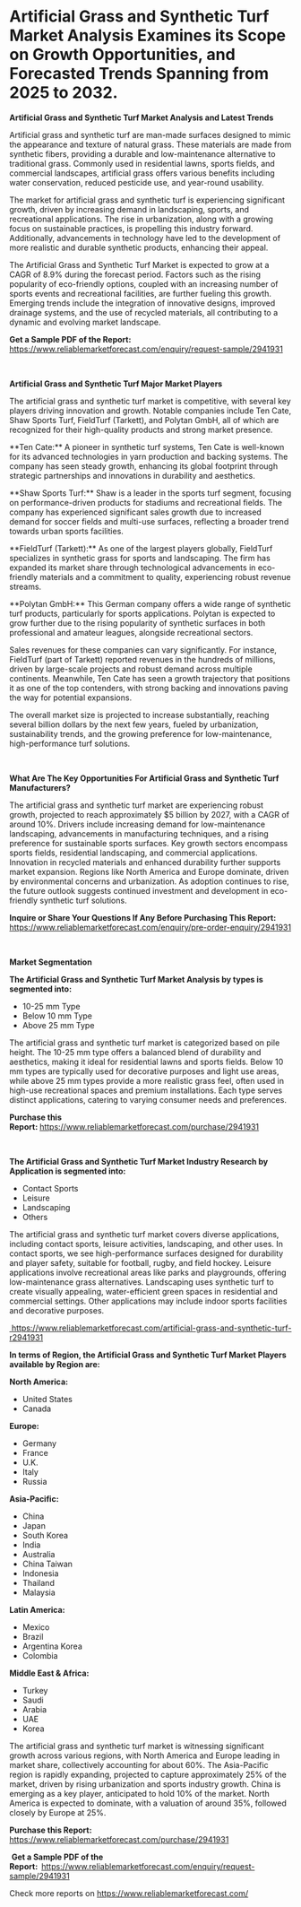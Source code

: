 <p><h1>Artificial Grass and Synthetic Turf Market Analysis Examines its Scope on Growth Opportunities, and Forecasted Trends Spanning from 2025 to 2032.</h1></p><p><strong>Artificial Grass and Synthetic Turf Market Analysis and Latest Trends</strong></p>
<p><p>Artificial grass and synthetic turf are man-made surfaces designed to mimic the appearance and texture of natural grass. These materials are made from synthetic fibers, providing a durable and low-maintenance alternative to traditional grass. Commonly used in residential lawns, sports fields, and commercial landscapes, artificial grass offers various benefits including water conservation, reduced pesticide use, and year-round usability.</p><p>The market for artificial grass and synthetic turf is experiencing significant growth, driven by increasing demand in landscaping, sports, and recreational applications. The rise in urbanization, along with a growing focus on sustainable practices, is propelling this industry forward. Additionally, advancements in technology have led to the development of more realistic and durable synthetic products, enhancing their appeal. </p><p>The Artificial Grass and Synthetic Turf Market is expected to grow at a CAGR of 8.9% during the forecast period. Factors such as the rising popularity of eco-friendly options, coupled with an increasing number of sports events and recreational facilities, are further fueling this growth. Emerging trends include the integration of innovative designs, improved drainage systems, and the use of recycled materials, all contributing to a dynamic and evolving market landscape.</p></p>
<p><strong>Get a Sample PDF of the Report:&nbsp;</strong> <a href="https://www.reliablemarketforecast.com/enquiry/request-sample/2941931?utm_campaign=3120&utm_medium=2&utm_source=Github&utm_content=ia&utm_term=15032025&utm_id=artificial-grass-and-synthetic-turf">https://www.reliablemarketforecast.com/enquiry/request-sample/2941931</a></p>
<p>&nbsp;</p>
<p><strong>Artificial Grass and Synthetic Turf Major Market Players</strong></p>
<p><p>The artificial grass and synthetic turf market is competitive, with several key players driving innovation and growth. Notable companies include Ten Cate, Shaw Sports Turf, FieldTurf (Tarkett), and Polytan GmbH, all of which are recognized for their high-quality products and strong market presence.</p><p>**Ten Cate:** A pioneer in synthetic turf systems, Ten Cate is well-known for its advanced technologies in yarn production and backing systems. The company has seen steady growth, enhancing its global footprint through strategic partnerships and innovations in durability and aesthetics.</p><p>**Shaw Sports Turf:** Shaw is a leader in the sports turf segment, focusing on performance-driven products for stadiums and recreational fields. The company has experienced significant sales growth due to increased demand for soccer fields and multi-use surfaces, reflecting a broader trend towards urban sports facilities.</p><p>**FieldTurf (Tarkett):** As one of the largest players globally, FieldTurf specializes in synthetic grass for sports and landscaping. The firm has expanded its market share through technological advancements in eco-friendly materials and a commitment to quality, experiencing robust revenue streams.</p><p>**Polytan GmbH:** This German company offers a wide range of synthetic turf products, particularly for sports applications. Polytan is expected to grow further due to the rising popularity of synthetic surfaces in both professional and amateur leagues, alongside recreational sectors.</p><p>Sales revenues for these companies can vary significantly. For instance, FieldTurf (part of Tarkett) reported revenues in the hundreds of millions, driven by large-scale projects and robust demand across multiple continents. Meanwhile, Ten Cate has seen a growth trajectory that positions it as one of the top contenders, with strong backing and innovations paving the way for potential expansions.</p><p>The overall market size is projected to increase substantially, reaching several billion dollars by the next few years, fueled by urbanization, sustainability trends, and the growing preference for low-maintenance, high-performance turf solutions.</p></p>
<p>&nbsp;</p>
<p><strong>What Are The Key Opportunities For Artificial Grass and Synthetic Turf Manufacturers?</strong></p>
<p><p>The artificial grass and synthetic turf market are experiencing robust growth, projected to reach approximately $5 billion by 2027, with a CAGR of around 10%. Drivers include increasing demand for low-maintenance landscaping, advancements in manufacturing techniques, and a rising preference for sustainable sports surfaces. Key growth sectors encompass sports fields, residential landscaping, and commercial applications. Innovation in recycled materials and enhanced durability further supports market expansion. Regions like North America and Europe dominate, driven by environmental concerns and urbanization. As adoption continues to rise, the future outlook suggests continued investment and development in eco-friendly synthetic turf solutions.</p></p>
<p><strong>Inquire or Share Your Questions If Any Before Purchasing This Report:</strong> <a href="https://www.reliablemarketforecast.com/enquiry/pre-order-enquiry/2941931?utm_campaign=3120&utm_medium=2&utm_source=Github&utm_content=ia&utm_term=15032025&utm_id=artificial-grass-and-synthetic-turf">https://www.reliablemarketforecast.com/enquiry/pre-order-enquiry/2941931</a></p>
<p>&nbsp;</p>
<p><strong>Market Segmentation</strong></p>
<p><strong>The Artificial Grass and Synthetic Turf Market Analysis by types is segmented into:</strong></p>
<p><ul><li>10-25 mm Type</li><li>Below 10 mm Type</li><li>Above 25 mm Type</li></ul></p>
<p><p>The artificial grass and synthetic turf market is categorized based on pile height. The 10-25 mm type offers a balanced blend of durability and aesthetics, making it ideal for residential lawns and sports fields. Below 10 mm types are typically used for decorative purposes and light use areas, while above 25 mm types provide a more realistic grass feel, often used in high-use recreational spaces and premium installations. Each type serves distinct applications, catering to varying consumer needs and preferences.</p></p>
<p><strong>Purchase this Report:&nbsp;</strong><a href="https://www.reliablemarketforecast.com/purchase/2941931?utm_campaign=3120&utm_medium=2&utm_source=Github&utm_content=ia&utm_term=15032025&utm_id=artificial-grass-and-synthetic-turf">https://www.reliablemarketforecast.com/purchase/2941931</a></p>
<p>&nbsp;</p>
<p><strong>The Artificial Grass and Synthetic Turf Market Industry Research by Application is segmented into:</strong></p>
<p><ul><li>Contact Sports</li><li>Leisure</li><li>Landscaping</li><li>Others</li></ul></p>
<p><p>The artificial grass and synthetic turf market covers diverse applications, including contact sports, leisure activities, landscaping, and other uses. In contact sports, we see high-performance surfaces designed for durability and player safety, suitable for football, rugby, and field hockey. Leisure applications involve recreational areas like parks and playgrounds, offering low-maintenance grass alternatives. Landscaping uses synthetic turf to create visually appealing, water-efficient green spaces in residential and commercial settings. Other applications may include indoor sports facilities and decorative purposes.</p></p>
<p><a href="https://www.reliablemarketforecast.com/artificial-grass-and-synthetic-turf-r2941931?utm_campaign=3120&utm_medium=2&utm_source=Github&utm_content=ia&utm_term=15032025&utm_id=artificial-grass-and-synthetic-turf">&nbsp;https://www.reliablemarketforecast.com/artificial-grass-and-synthetic-turf-r2941931</a></p>
<p><strong>In terms of Region, the Artificial Grass and Synthetic Turf Market Players available by Region are:</strong></p>
<p>
    <p> <strong> North America: </strong>
        <ul>
            <li>United States</li>
            <li>Canada</li>
        </ul>
        </p> 
    <p> <strong> Europe: </strong>
        <ul>
            <li>Germany</li>
            <li>France</li>
            <li>U.K.</li>
            <li>Italy</li>
            <li>Russia</li>
        </ul>
        </p> 
    <p> <strong> Asia-Pacific: </strong>
        <ul>
            <li>China</li>
            <li>Japan</li>
            <li>South Korea</li>
            <li>India</li>
            <li>Australia</li>
            <li>China Taiwan</li>
            <li>Indonesia</li>
            <li>Thailand</li>
            <li>Malaysia</li>
        </ul>
        </p> 
    <p> <strong> Latin America: </strong>
        <ul>
            <li>Mexico</li>
            <li>Brazil</li>
            <li>Argentina Korea</li>
            <li>Colombia</li>
        </ul>
        </p> 
    <p> <strong> Middle East & Africa: </strong>
        <ul>
            <li>Turkey</li>
            <li>Saudi</li>
            <li>Arabia</li>
            <li>UAE</li>
            <li>Korea</li>
        </ul>
    </p>
    </p>
<p><p>The artificial grass and synthetic turf market is witnessing significant growth across various regions, with North America and Europe leading in market share, collectively accounting for about 60%. The Asia-Pacific region is rapidly expanding, projected to capture approximately 25% of the market, driven by rising urbanization and sports industry growth. China is emerging as a key player, anticipated to hold 10% of the market. North America is expected to dominate, with a valuation of around 35%, followed closely by Europe at 25%.</p></p>
<p><strong>Purchase this Report: </strong><a href="https://www.reliablemarketforecast.com/purchase/2941931?utm_campaign=3120&utm_medium=2&utm_source=Github&utm_content=ia&utm_term=15032025&utm_id=artificial-grass-and-synthetic-turf">https://www.reliablemarketforecast.com/purchase/2941931</a></p>
<p>&nbsp;<strong>Get a Sample PDF of the Report:&nbsp;&nbsp;</strong><a href="https://www.reliablemarketforecast.com/enquiry/request-sample/2941931?utm_campaign=3120&utm_medium=2&utm_source=Github&utm_content=ia&utm_term=15032025&utm_id=artificial-grass-and-synthetic-turf">https://www.reliablemarketforecast.com/enquiry/request-sample/2941931</a></p>
<p><strong></strong></p>
<p>Check more reports on <a href="https://www.reliablemarketforecast.com/?utm_campaign=3120&utm_medium=2&utm_source=Github&utm_content=ia&utm_term=15032025&utm_id=artificial-grass-and-synthetic-turf">https://www.reliablemarketforecast.com/</a></p>